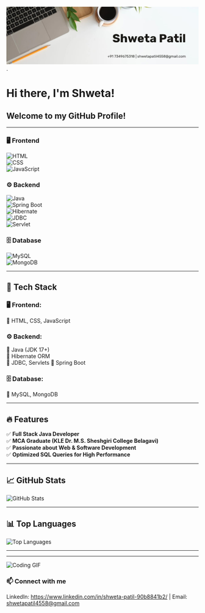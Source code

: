 ![Cover Image](https://github.com/Shwetapatil-2001/Shwetapatil-2001/blob/main/cover-page.jpg).

# Hi there, I'm Shweta!
## Welcome to my GitHub Profile!
---

### 🖥️ **Frontend**  
![HTML](https://img.shields.io/badge/-HTML5-E34F26?style=for-the-badge&logo=html5&logoColor=white)  
![CSS](https://img.shields.io/badge/-CSS3-1572B6?style=for-the-badge&logo=css3)  
![JavaScript](https://img.shields.io/badge/-JavaScript-F7DF1E?style=for-the-badge&logo=javascript&logoColor=black) 

### ⚙️ **Backend**  
![Java](https://img.shields.io/badge/-Java-007396?style=for-the-badge&logo=java)  
![Spring Boot](https://img.shields.io/badge/-Spring%20Boot-6DB43F?style=for-the-badge&logo=spring)  
![Hibernate](https://img.shields.io/badge/-Hibernate-59666C?style=for-the-badge&logo=hibernate)  
![JDBC](https://img.shields.io/badge/-JDBC-003366?style=for-the-badge&logo=oracle)  
![Servlet](https://img.shields.io/badge/-Servlet-FF7800?style=for-the-badge)   

### 🗄️ **Database**  
![MySQL](https://img.shields.io/badge/-MySQL-4479A1?style=for-the-badge&logo=mysql&logoColor=white)  
![MongoDB](https://img.shields.io/badge/-MongoDB-F80000?style=for-the-badge&logo=mongodb)  

---

## 📌 Tech Stack  

### 🖥️ **Frontend:**  
🔹 HTML, CSS, JavaScript  

### ⚙️ **Backend:**  
🔹 Java (JDK 17+)  
🔹 Hibernate ORM  
🔹 JDBC, Servlets
🔹 Spring Boot

### 🗄️ **Database:**  
🔹 MySQL, MongoDB  

---

## 🔥 Features  

✅ **Full Stack Java Developer**  
✅ **MCA Graduate (KLE Dr. M.S. Sheshgiri College Belagavi)**  
✅ **Passionate about Web & Software Development**    
✅ **Optimized SQL Queries for High Performance**  

---

## 📈 GitHub Stats

![GitHub Stats](https://github-readme-stats.vercel.app/api?username=Shwetapatil-2001&show_icons=true&theme=tokyonight)

---

## 📊 Top Languages

![Top Languages](https://github-readme-stats.vercel.app/api/top-langs/?username=Shwetapatil-2001&layout=compact&theme=tokyonight)

---

---

![Coding GIF](https://media.giphy.com/media/M9gbBd9nbDrOTu1Mqx/giphy.gif)


### 📫 Connect with me

LinkedIn: https://www.linkedin.com/in/shweta-patil-90b8841b2/ | Email: shwetapatil4558@gmail.com

